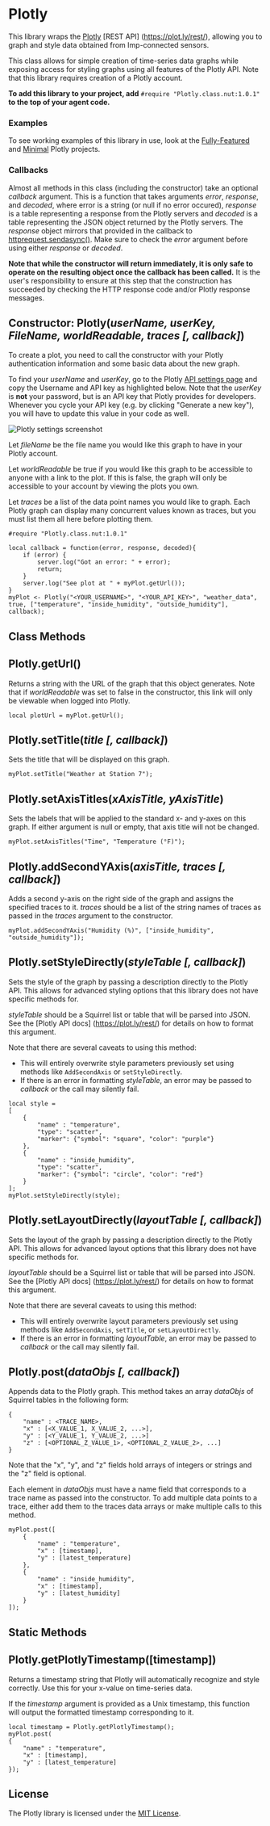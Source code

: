 # Plotly

This library wraps the [Plotly](https://plot.ly/) [REST API] (https://plot.ly/rest/), allowing you to graph and style data obtained from Imp-connected sensors.

This class allows for simple creation of time-series data graphs while exposing access for styling graphs using all features of the Plotly API.  Note that this library requires creation of a Plotly account.

**To add this library to your project, add** `#require "Plotly.class.nut:1.0.1"` **to the top of your agent code.**

### Examples

To see working examples of this library in use, look at the [Fully-Featured](examples/full_featured) and [Minimal](examples/minimal) Plotly projects.

### Callbacks
Almost all methods in this class (including the constructor) take an optional *callback* argument.
This is a function that takes arguments *error*, *response*, and *decoded*, where error is a string (or null if no error occured), *response* is a table representing a response from the Plotly servers and *decoded* is a table representing the JSON object returned by the Plotly servers.  The *response* object mirrors that provided in the callback to [httprequest.sendasync()](https://electricimp.com/docs/api/httprequest/sendasync/).  Make sure to check the *error* argument before using either *response* or *decoded*.

**Note that while the constructor will return immediately, it is only safe to operate on the resulting object once the callback has been called.**  It is the user's responsibility to ensure at this step that the construction has succeeded by checking the HTTP response code and/or Plotly response messages.

## Constructor: Plotly(*userName, userKey, FileName, worldReadable, traces [, callback]*)

To create a plot, you need to call the constructor with your Plotly authentication information and some basic data about the new graph.

To find your *userName* and *userKey*, go to the Plotly [API settings page](https://plot.ly/settings/api) and copy the Username and API key as highlighted below.  Note that the *userKey* is **not** your password, but is an API key that Plotly provides for developers.  Whenever you cycle your API key (e.g. by clicking "Generate a new key"), you will have to update this value in your code as well.

![Plotly settings screenshot](images/plotly_user_settings.png)

Let *fileName* be the file name you would like this graph to have in your Plotly account.

Let *worldReadable* be true if you would like this graph to be accessible to anyone with a link to the plot.  If this is false, the graph will only be accessible to your account by viewing the plots you own.

Let *traces* be a list of the data point names you would like to graph.  Each Plotly graph can display many concurrent values known as traces, but you must list them all here before plotting them.

```squirrel
#require "Plotly.class.nut:1.0.1"

local callback = function(error, response, decoded){
    if (error) {
        server.log("Got an error: " + error);
        return;
    }
    server.log("See plot at " + myPlot.getUrl());
}
myPlot <- Plotly("<YOUR_USERNAME>", "<YOUR_API_KEY>", "weather_data", true, ["temperature", "inside_humidity", "outside_humidity"], callback);
```

## Class Methods

## Plotly.getUrl()

Returns a string with the URL of the graph that this object generates.  Note that if *worldReadable* was set to false in the constructor, this link will only be viewable when logged into Plotly.

```squirrel
local plotUrl = myPlot.getUrl();
```

## Plotly.setTitle(*title [, callback]*)

Sets the title that will be displayed on this graph.

```squirrel
myPlot.setTitle("Weather at Station 7");
```

## Plotly.setAxisTitles(*xAxisTitle, yAxisTitle*)

Sets the labels that will be applied to the standard x- and y-axes on this graph.  If either argument is null or empty, that axis title will not be changed.

```squirrel
myPlot.setAxisTitles("Time", "Temperature (°F)");
```

## Plotly.addSecondYAxis(*axisTitle, traces [, callback]*)

Adds a second y-axis on the right side of the graph and assigns the specified traces to it.  *traces* should be a list of the string names of traces as passed in the *traces* argument to the constructor.

```squirrel
myPlot.addSecondYAxis("Humidity (%)", ["inside_humidity", "outside_humidity"]);
```

## Plotly.setStyleDirectly(*styleTable [, callback]*)

Sets the style of the graph by passing a description directly to the Plotly API.  This allows for advanced styling options that this library does not have specific methods for.

*styleTable* should be a Squirrel list or table that will be parsed into JSON.  See the [Plotly API docs] (https://plot.ly/rest/) for details on how to format this argument.

Note that there are several caveats to using this method:

- This will entirely overwrite style parameters previously set using methods like `AddSecondAxis` or `setStyleDirectly`.
- If there is an error in formatting *styleTable*, an error may be passed to *callback* or the call may silently fail.

```squirrel
local style =
[
    {
        "name" : "temperature",
        "type": "scatter",
        "marker": {"symbol": "square", "color": "purple"}
    },
    {
        "name" : "inside_humidity",
        "type": "scatter",
        "marker": {"symbol": "circle", "color": "red"}
    }
];
myPlot.setStyleDirectly(style);
```

## Plotly.setLayoutDirectly(*layoutTable [, callback]*)

Sets the layout of the graph by passing a description directly to the Plotly API.  This allows for advanced layout options that this library does not have specific methods for.

*layoutTable* should be a Squirrel list or table that will be parsed into JSON.  See the [Plotly API docs] (https://plot.ly/rest/) for details on how to format this argument.

Note that there are several caveats to using this method:

- This will entirely overwrite layout parameters previously set using methods like `AddSecondAxis`, `setTitle`, or `setLayoutDirectly`.
- If there is an error in formatting *layoutTable*, an error may be passed to *callback* or the call may silently fail.

## Plotly.post(*dataObjs [, callback]*)

Appends data to the Plotly graph.  This method takes an array *dataObjs* of Squirrel tables in the following form:

```squirrel
{
    "name" : <TRACE_NAME>,
    "x" : [<X_VALUE_1, X_VALUE_2, ...>],
    "y" : [<Y_VALUE_1, Y_VALUE_2, ...>]
    "z" : [<OPTIONAL_Z_VALUE_1>, <OPTIONAL_Z_VALUE_2>, ...]
}
```

Note that the "x", "y", and "z" fields hold arrays of integers or strings and the "z" field is optional.

Each element in *dataObjs* must have a name field that corresponds to a trace name as passed into the constructor.  To add multiple data points to a trace, either add them to the traces data arrays or make multiple calls to this method.

```squirrel
myPlot.post([
    {
        "name" : "temperature",
        "x" : [timestamp],
        "y" : [latest_temperature]
    },
    {
        "name" : "inside_humidity",
        "x" : [timestamp],
        "y" : [latest_humidity]
    }
]);
```

## Static Methods

## Plotly.getPlotlyTimestamp([timestamp])

Returns a timestamp string that Plotly will automatically recognize and style correctly.  Use this for your x-value on time-series data.

If the *timestamp* argument is provided as a Unix timestamp, this function will output the formatted timestamp corresponding to it.

```squirrel
local timestamp = Plotly.getPlotlyTimestamp();
myPlot.post(
{
    "name" : "temperature",
    "x" : [timestamp],
    "y" : [latest_temperature]
});
```

## License

The Plotly library is licensed under the [MIT License](./LICENSE).

